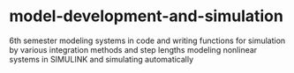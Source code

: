 # model-development-and-simulation
6th semester
modeling systems in code and writing functions for simulation by various integration methods and step lengths
modeling nonlinear systems in SIMULINK and simulating automatically
